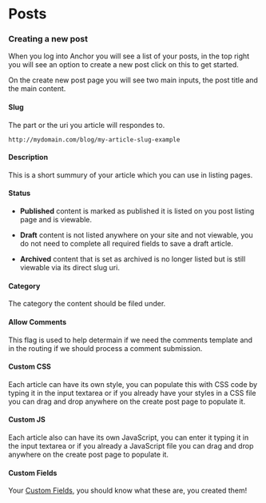 # Posts

### Creating a new post

When you log into Anchor you will see a list of your posts, in the top right
you will see an option to create a new post click on this to get started.

On the create new post page you will see two main inputs, the post title and
the main content.

#### Slug

The part or the uri you article will respondes to.

	http://mydomain.com/blog/my-article-slug-example

#### Description

This is a short summury of your article which you can use in listing pages.

#### Status

-	**Published** content is marked as published it is listed on you post
	listing page and is viewable.

-	**Draft** content is not listed anywhere on your site and not viewable,
	you do not need to complete all required fields to save a draft article.

-	**Archived** content that is set as archived is no longer listed but is still
	viewable via its direct slug uri.

#### Category

The category the content should be filed under.

#### Allow Comments

This flag is used to help determain if we need the comments template and in
the routing if we should process a comment submission.

#### Custom CSS

Each article can have its own style, you can populate this with CSS code by
typing it in the input textarea or if you already have your styles in a CSS
file you can drag and drop anywhere on the create post page to populate it.

#### Custom JS

Each article also can have its own JavaScript, you can enter it typing it in the
input textarea or if you already a JavaScript file you can drag and drop anywhere
on the create post page to populate it.

#### Custom Fields

Your [Custom Fields](/docs/managing-content/custom-fields), you should know what these are, you created them!